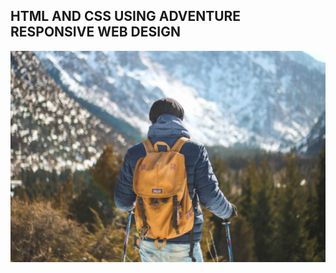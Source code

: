 ## HTML AND CSS USING ADVENTURE RESPONSIVE WEB DESIGN

![alt text for screen readers](/img/img1.png "Text to show on mouseover")
